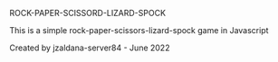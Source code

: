 ROCK-PAPER-SCISSORD-LIZARD-SPOCK

This is a simple rock-paper-scissors-lizard-spock game in Javascript

Created by jzaldana-server84 - June 2022
